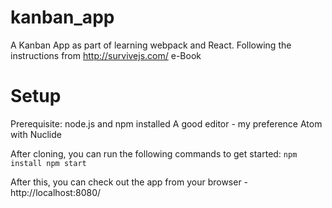 # kanban_app
A Kanban App as part of learning webpack and React. Following the instructions from http://survivejs.com/ e-Book

# Setup
Prerequisite:
node.js and npm installed
A good editor - my preference Atom with Nuclide

After cloning, you can run the following commands to get started:
`npm install
 npm start`
 
 After this, you can check out the app from your browser - http://localhost:8080/

